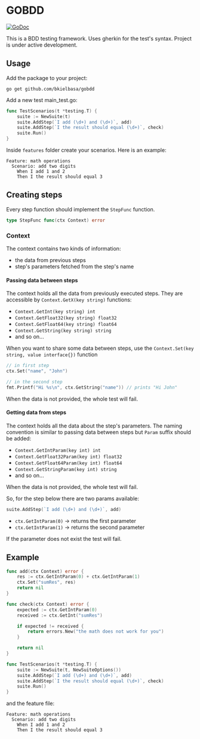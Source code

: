 # GOBDD

[![GoDoc](https://godoc.org/github.com/bkielbasa/gobdd?status.svg)](https://godoc.org/github.com/bkielbasa/gobdd)

This is a BDD testing framework. Uses gherkin for the test's syntax. Project is under active development.

## Usage

Add the package to your project:

```
go get github.com/bkielbasa/gobdd
```

Add a new test main_test.go:

```go
func TestScenarios(t *testing.T) {
	suite := NewSuite(t)
	suite.AddStep(`I add (\d+) and (\d+)`, add)
	suite.AddStep(`I the result should equal (\d+)`, check)
	suite.Run()
}
```

Inside `features` folder create your scenarios. Here is an example:

```gherkin
Feature: math operations
  Scenario: add two digits
    When I add 1 and 2
    Then I the result should equal 3
```

## Creating steps

Every step function should implement the `StepFunc` function.

```go
type StepFunc func(ctx Context) error
```

### Context

The context contains two kinds of information:
* the data from previous steps
* step's parameters fetched from the step's name


#### Passing data between steps

The context holds all the data from previously executed steps. They are accessible by `Context.GetX(key string)` functions:

* `Context.GetInt(key string) int`
* `Context.GetFloat32(key string) float32`
* `Context.GetFloat64(key string) float64`
* `Context.GetString(key string) string`
* and so on...

When you want to share some data between steps, use the `Context.Set(key string, value interface{})` function

```go
// in first step
ctx.Set("name", "John")

// in the second step
fmt.Printf("Hi %s\n", ctx.GetString("name")) // prints "Hi John"
```

When the data is not provided, the whole test will fail.

#### Getting data from steps

The context holds all the data about the step's parameters. The naming convention is similar to passing data between steps but `Param` suffix should be added:

* `Context.GetIntParam(key int) int`
* `Context.GetFloat32Param(key int) float32`
* `Context.GetFloat64Param(key int) float64`
* `Context.GetStringParam(key int) string`
* and so on...

When the data is not provided, the whole test will fail.

So, for the step below there are two params available:

```go
suite.AddStep(`I add (\d+) and (\d+)`, add)
```

* `ctx.GetIntParam(0)` -> returns the first parameter
* `ctx.GetIntParam(1)` -> returns the second parameter

If the parameter does not exist the test will fail.

## Example

```go
func add(ctx Context) error {
	res := ctx.GetIntParam(0) + ctx.GetIntParam(1)
	ctx.Set("sumRes", res)
	return nil
}

func check(ctx Context) error {
	expected := ctx.GetIntParam(0)
	received := ctx.GetInt("sumRes")

	if expected != received {
		return errors.New("the math does not work for you")
	}

	return nil
}

func TestScenarios(t *testing.T) {
	suite := NewSuite(t, NewSuiteOptions())
	suite.AddStep(`I add (\d+) and (\d+)`, add)
	suite.AddStep(`I the result should equal (\d+)`, check)
	suite.Run()
}
```

and the feature file:

```gherkin
Feature: math operations
  Scenario: add two digits
    When I add 1 and 2
    Then I the result should equal 3
```
